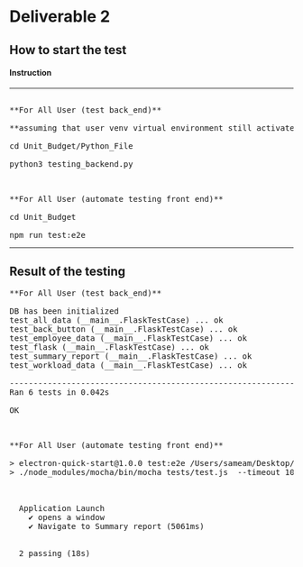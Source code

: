 # Deliverable 2

## How to start the test 

#### **Instruction**

<hr>

<pre>

**For All User (test back_end)**

**assuming that user venv virtual environment still activate**

cd Unit_Budget/Python_File

python3 testing_backend.py

</pre>

<pre>

**For All User (automate testing front end)**

cd Unit_Budget

npm run test:e2e
</pre>

<hr>

## Result of the testing

<pre>
**For All User (test back_end)**

DB has been initialized
test_all_data (__main__.FlaskTestCase) ... ok
test_back_button (__main__.FlaskTestCase) ... ok
test_employee_data (__main__.FlaskTestCase) ... ok
test_flask (__main__.FlaskTestCase) ... ok
test_summary_report (__main__.FlaskTestCase) ... ok
test_workload_data (__main__.FlaskTestCase) ... ok

----------------------------------------------------------------------
Ran 6 tests in 0.042s

OK

</pre>

<pre>

**For All User (automate testing front end)**

> electron-quick-start@1.0.0 test:e2e /Users/sameam/Desktop/OneDrive/Desktop/Professional/project1/Unit_Budget_Planner/Unit_Budget
> ./node_modules/mocha/bin/mocha tests/test.js  --timeout 10000



  Application Launch
    ✔ opens a window
    ✔ Navigate to Summary report (5061ms)


  2 passing (18s)

</pre>


